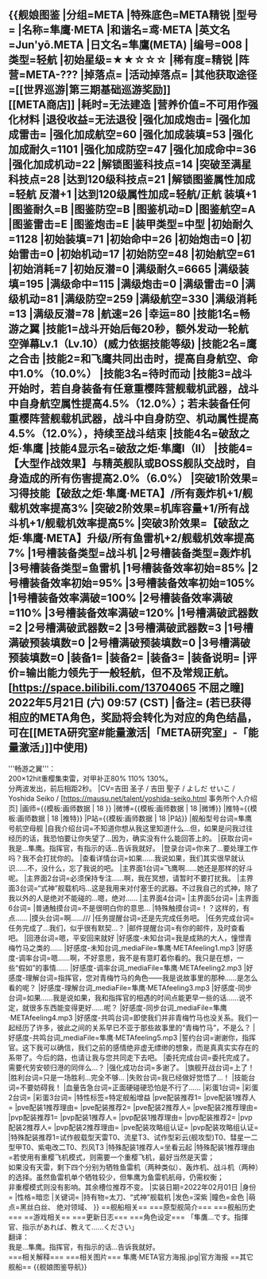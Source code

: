 {{舰娘图鉴 
|分组=META
|特殊底色=META精锐
|型号=
|名称=隼鹰·META
|和谐名=鸢·META
|英文名=Jun'yō.META
|日文名=隼鷹(META)
|编号=008
|类型=轻航
|初始星级=★★☆☆☆
|稀有度=精锐
|阵营=META-???
|掉落点=
|活动掉落点=
|其他获取途径=[[世界巡游|第三期基础巡游奖励]]<br>[[META商店]]
|耗时=无法建造
|营养价值=不可用作强化材料
|退役收益=无法退役
|强化加成炮击=
|强化加成雷击=
|强化加成航空=60
|强化加成装填=53
|强化加成耐久=1101
|强化加成防空=47
|强化加成命中=36
|强化加成机动=22
|解锁图鉴科技点=14
|突破至满星科技点=28
|达到120级科技点=21
|解锁图鉴属性加成=轻航 反潜+1
|达到120级属性加成=轻航/正航 装填+1
|图鉴耐久=B
|图鉴防空=B
|图鉴机动=D
|图鉴航空=A
|图鉴雷击=E
|图鉴炮击=E
|装甲类型=中型
|初始耐久=1128
|初始装填=71
|初始命中=26
|初始炮击=0
|初始雷击=0
|初始机动=17
|初始防空=48
|初始航空=61
|初始消耗=7
|初始反潜=0
|满级耐久=6665
|满级装填=195
|满级命中=115
|满级炮击=0
|满级雷击=0
|满级机动=81
|满级防空=259
|满级航空=330
|满级消耗=13
|满级反潜=78
|航速=26
|幸运=80
|技能1名=畅游之翼
|技能1=战斗开始后每20秒，额外发动一轮航空弹幕Lv.1（Lv.10）(威力依据技能等级)
|技能2名=鹰之合击
|技能2=和飞鹰共同出击时，提高自身航空、命中1.0%（10.0%）
|技能3名=待时而动
|技能3=战斗开始时，若自身装备有任意重樱阵营舰载机武器，战斗中自身航空属性提高4.5%（12.0%）；若未装备任何重樱阵营舰载机武器，战斗中自身防空、机动属性提高4.5%（12.0%），持续至战斗结束
|技能4名=破敌之炬·隼鹰
|技能4显示名=破敌之炬·隼鹰I（II）
|技能4=【大型作战效果】与精英舰队或BOSS舰队交战时，自身造成的所有伤害提高2.0%（6.0%）
|突破1阶效果=习得技能【破敌之炬·隼鹰·META】/所有轰炸机+1/舰载机效率提高3%
|突破2阶效果=机库容量+1/所有战斗机+1/舰载机效率提高5%
|突破3阶效果=【破敌之炬·隼鹰·META】升级/所有鱼雷机+2/舰载机效率提高7%
|1号槽装备类型=战斗机
|2号槽装备类型=轰炸机
|3号槽装备类型=鱼雷机
|1号槽装备效率初始=85%
|2号槽装备效率初始=95%
|3号槽装备效率初始=105%
|1号槽装备效率满破=100%
|2号槽装备效率满破=110%
|3号槽装备效率满破=120%
|1号槽满破武器数=2
|2号槽满破武器数=2
|3号槽满破武器数=3
|1号槽满破预装填数=0
|2号槽满破预装填数=0
|3号槽满破预装填数=0
|装备1=
|装备2=
|装备3=
|装备说明=
|评价=输出能力领先于一般轻航，但不及常规正航。<br>
[https://space.bilibili.com/13704065 不屈之瞳] 2022年5月21日 (六) 09:57 (CST)
|备注=
(若已获得相应的META角色，奖励将会转化为对应的角色结晶，可在[[META研究室#能量激活|「META研究室」-「能量激活」]]中使用)
----
'''畅游之翼'''：<br>
200×12hit重樱集束雷，对甲补正80% 110% 130%。<br>
分两波发出，前后相距2秒。
|CV=吉田 圣子 / 吉田 聖子 / よしだ せいこ / Yoshida Seiko / [https://mausu.net/talent/yoshida-seiko.html 事务所个人介绍页]
|画师={{模板:画师数据 | 18 }}<!--风力懒人Windforcelan-->
|微博={{模板:画师数据 | 18 |微博}}<!--[http://weibo.com/windforcelan 风力懒人Windforcelan]-->
|推特={{模板:画师数据 | 18 |推特}}
|P站={{模板:画师数据 | 18 |P站}}
|舰船型号台词=隼鹰号航空母舰
|自我介绍台词=不知道你想从我这里知道什么…但，如果是问我过往经历的话，我恐怕要让你失望了…因为，确实没有什么能回答上的。
|获取台词=我是…隼鹰。指挥官，有指示的话…告诉我就好。
|登录台词=你来了…要处理工作吗？我不会打扰你的。
|查看详情台词=如果……我说如果，我们其实很早就认识……不，没什么，忘了我说的吧。
|主界面1台词=飞鹰啊……她还是那样的好斗呢。
|主界面2台词=必须保持专注……啊，我在冥想，请暂时不要打扰我。
|主界面3台词=“式神”舰载机吗…这是我用来对付塞壬的武器。不过我自己的式神，除了我以外的人是绝对不能碰的…嗯，绝对……
|主界面4台词=
|主界面5台词=
|主界面6台词= 
|普通触摸台词=不是很明白你的意思…
|特殊触摸台词=！？这样的，有点……
|摸头台词=啊……///
|任务提醒台词=还是先完成任务吧。
|任务完成台词=任务完成了…我们，似乎很有默契…？
|邮件提醒台词=有你的邮件，及时查看吧。
|回港台词=嗯，平安回来就好
|好感度-未知台词=我是成熟的大人，憧憬青梅竹马之类的……
|好感度-未知台词_mediaFile=隼鹰·METAfeeling1.mp3
|好感度-调率台词=嗯……啊，不好意思，我不是有意盯着你看的。我只是在想，一些“假如”的事情……
|好感度-调率台词_mediaFile=隼鹰·METAfeeling2.mp3
|好感度-理解台词=指挥官，您对青梅竹马的角色——我是说故事里的那种……是怎么看的呢？
|好感度-理解台词_mediaFile=隼鹰·METAfeeling3.mp3
|好感度-同步台词=如果……我是说如果，我和指挥官的相遇的时间点能更早一些的话……说不定，就很多东西能变得更好……呢？
|好感度-同步台词_mediaFile=隼鹰·METAfeeling4.mp3
|好感度-共鸣台词=即使我们并非青梅竹马也没关系。我们一起经历了许多，彼此之间的关系早已不亚于那些故事里的“青梅竹马”，不是么？
|好感度-共鸣台词_mediaFile=隼鹰·METAfeeling5.mp3
|誓约台词=谢谢你，指挥官。这下我可以确信，我们之前的感情绝非虚无缥缈的想象，而是真真实实存在的系带了。今后的路，也请让我与您共同走下去吧。
|委托完成台词=委托完成了。需要代劳安顿归港的同伴么…？
|强化成功台词=多谢了。
|旗舰开战台词=上了！
|胜利台词=只是一场胜利…完全不够…
|失败台词=我已经做好觉悟了…！
|技能台词=不要妨碍我！
|血量告急台词=正面硬碰硬恐怕是不行了……
|彩蛋1台词=
|彩蛋2台词=
|彩蛋3台词=
|特性标签=特定舰船增益
|pve配装推荐1=
|pve配装1推荐人=
|pve配装1推荐理由=
|pve配装推荐2=
|pve配装2推荐人=
|pve配装2推荐理由=
|pvp配装推荐1=
|pvp配装1推荐人=
|pvp配装1推荐理由=
|pvp配装推荐2=
|pvp配装2推荐人=
|pvp配装2推荐理由=
|pve配装攻略组认证=
|pvp配装攻略组认证=
|特殊配装推荐1=试作舰载型天雷T0、流星T3、试作型彩云(舰攻型)T0、彗星一二型甲T0、紫电改二T0、烈风T3
|特殊配装1推荐人=坐看云起
|特殊配装1推荐理由=若使用有重樱飞机模式，则需要一个重樱飞机，最好当然是天雷；<br>
如果没有天雷，剩下四个分别为牺牲鱼雷机（两种类似）、轰炸机、战斗机（两种）的选择。虽然鱼雷机单个牺牲较少，但隼鹰为鱼雷机航母，仍需权衡；<br>
非重樱模式则没有影响。其余槽位推荐不变。
|实装日期=2022年02月01日
|身份=
|性格=暗恋
|关键词=
|持有物=太刀、“式神”舰载机
|发色=深紫
|瞳色=金色
|萌点=黑丝白丝、 绝对领域、
}}
==舰船相关==
===原型舰简介===
===舰船历史===
==游戏相关==
===更新日志===
===角色设定===
「隼鷹…です。指揮官、指示があれば、教えて……ください」<br>
翻译：<br>
我是…隼鹰。指挥官，有指示的话…告诉我就好。<br>
===相关解释===
===相关图片===
<gallery mode="packed" heights="300px">
隼鹰·META官方海报.jpg|官方海报
</gallery>
==其它舰船==
{{舰娘图鉴导航}}